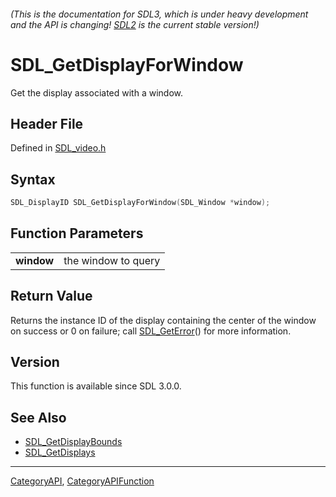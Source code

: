###### (This is the documentation for SDL3, which is under heavy development and the API is changing! [SDL2](https://wiki.libsdl.org/SDL2/) is the current stable version!)
# SDL_GetDisplayForWindow

Get the display associated with a window.

## Header File

Defined in [SDL_video.h](https://github.com/libsdl-org/SDL/blob/main/include/SDL3/SDL_video.h)

## Syntax

```c
SDL_DisplayID SDL_GetDisplayForWindow(SDL_Window *window);

```

## Function Parameters

|                |                     |
| -------------- | ------------------- |
| **window**     | the window to query |

## Return Value

Returns the instance ID of the display containing the center of the window
on success or 0 on failure; call [SDL_GetError](SDL_GetError)() for more
information.

## Version

This function is available since SDL 3.0.0.

## See Also

* [SDL_GetDisplayBounds](SDL_GetDisplayBounds)
* [SDL_GetDisplays](SDL_GetDisplays)

----
[CategoryAPI](CategoryAPI), [CategoryAPIFunction](CategoryAPIFunction)


